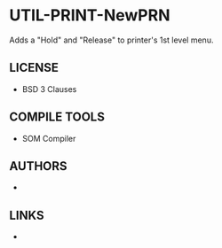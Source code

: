 # UTIL-PRINT-NewPRN
Adds a "Hold" and "Release" to printer's 1st level menu.

## LICENSE
* BSD 3 Clauses

## COMPILE TOOLS
* SOM Compiler
 
## AUTHORS
* 

## LINKS
* 
